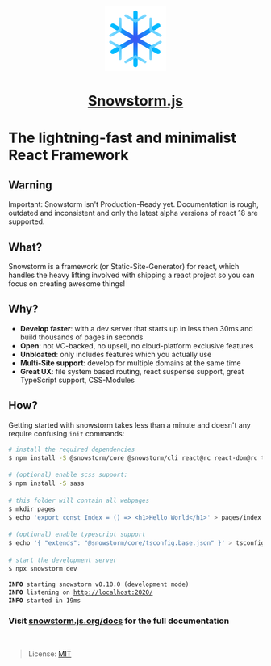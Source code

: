 <p align="center">
  <a href="https://github.com/explodingcamera/snowstorm">
    <img src="./logo.svg" height="128">
    <h1 align="center">Snowstorm.js</h1>
  </a>
</p>

# The lightning-fast and minimalist React Framework

## Warning

Important: Snowstorm isn't Production-Ready yet. Documentation is rough, outdated and inconsistent and only the latest alpha versions of react 18 are supported.

## What?

Snowstorm is a framework (or Static-Site-Generator) for react, which handles the heavy lifting involved with shipping a react project so you can focus on creating awesome things!

## Why?

- **Develop faster**: with a dev server that starts up in less then 30ms and build thousands of pages in seconds
- **Open**: not VC-backed, no upsell, no cloud-platform exclusive features
- **Unbloated**: only includes features which you actually use
- **Multi-Site support**: develop for multiple domains at the same time
- **Great UX**: file system based routing, react suspense support, great TypeScript support, CSS-Modules

## How?

Getting started with snowstorm takes less than a minute and doesn't any require confusing `init` commands:

```bash
# install the required dependencies
$ npm install -S @snowstorm/core @snowstorm/cli react@rc react-dom@rc typescript

# (optional) enable scss support:
$ npm install -S sass

# this folder will contain all webpages
$ mkdir pages
$ echo 'export const Index = () => <h1>Hello World</h1>' > pages/index.tsx

# (optional) enable typescript support
$ echo '{ "extends": "@snowstorm/core/tsconfig.base.json" }' > tsconfig.json

# start the development server
$ npx snowstorm dev
```

<pre><code><b>INFO</b> starting snowstorm v0.10.0 (development mode)
<b>INFO</b> listening on <u>http://localhost:2020/</u>
<b>INFO</b> started in 19ms</code></pre>

### Visit [snowstorm.js.org/docs](https://snowstorm.js.org/docs/getting-started) for the full documentation

<br/>

> License: [MIT](LICENSE.md)
